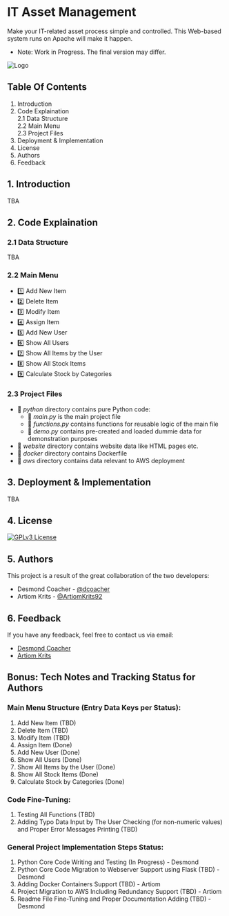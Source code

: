 # IT Asset Management
Make your IT-related asset process simple and controlled. This Web-based system runs on Apache will make it happen.
* Note: Work in Progress. The final version may differ.

![Logo](https://cdn3d.iconscout.com/3d/premium/thumb/asset-allocation-3d-icon-download-in-png-blend-fbx-gltf-file-formats--money-management-portfolio-diversification-risk-classes-capital-preservation-investment-pack-business-icons-7863809.png?f=webp)

## Table Of Contents
1. Introduction<br>
2. Code Explaination<br>
    2.1 Data Structure<br>
    2.2 Main Menu<br>
    2.3 Project Files<br>
3. Deployment & Implementation<br>
4. License<br>
5. Authors<br>
6. Feedback<br>

## 1. Introduction
TBA

## 2. Code Explaination
### 2.1 Data Structure
TBA

### 2.2 Main Menu
- :one: Add New Item<br>
- :two: Delete Item<br>
- :three: Modify Item<br>
- :four: Assign Item<br>
- :five: Add New User<br>
- :six: Show All Users<br>
- :seven: Show All Items by the User<br>
- :eight: Show All Stock Items<br>
- :nine: Calculate Stock by Categories<br>

### 2.3 Project Files
- :file_folder: *python* directory contains pure Python code:
    - :memo: *main.py* is the main project file
    - :memo: *functions.py* contains functions for reusable logic of the main file
    - :memo: *demo.py* contains pre-created and loaded dummie data for demonstration purposes
- :file_folder: *website* directory contains website data like HTML pages etc.
- :file_folder: *docker* directory contains Dockerfile
- :file_folder: *aws* directory contains data relevant to AWS deployment

## 3. Deployment & Implementation
TBA

## 4. License
[![GPLv3 License](https://img.shields.io/badge/License-GPL%20v3-yellow.svg)](https://github.com/dcoacher/it-asset-management/blob/main/LICENSE)

## 5. Authors
This project is a result of the great collaboration of the two developers:
- Desmond Coacher - [@dcoacher](https://github.com/dcoacher)
- Artiom Krits - [@ArtiomKrits92](https://github.com/ArtiomKrits92)

## 6. Feedback
If you have any feedback, feel free to contact us via email: 
- [Desmond Coacher](mailto:dcoacher@outlook.com)
- [Artiom Krits](mailto:artiomkrits92@gmail.com)

## Bonus: Tech Notes and Tracking Status for Authors
### Main Menu Structure (Entry Data Keys per Status):
1. Add New Item (TBD)
2. Delete Item (TBD)
3. Modify Item (TBD)
4. Assign Item (Done)
5. Add New User (Done)
6. Show All Users (Done)
7. Show All Items by the User (Done)
8. Show All Stock Items (Done)
9. Calculate Stock by Categories (Done)

### Code Fine-Tuning:
1. Testing All Functions (TBD)
2. Adding Typo Data Input by The User Checking (for non-numeric values) and Proper Error Messages Printing (TBD)

### General Project Implementation Steps Status:
1. Python Core Code Writing and Testing (In Progress) - Desmond
2. Python Core Code Migration to Webserver Support using Flask (TBD) - Desmond
3. Adding Docker Containers Support (TBD) - Artiom
4. Project Migration to AWS Including Redundancy Support (TBD) - Artiom
5. Readme File Fine-Tuning and Proper Documentation Adding (TBD) - Desmond

